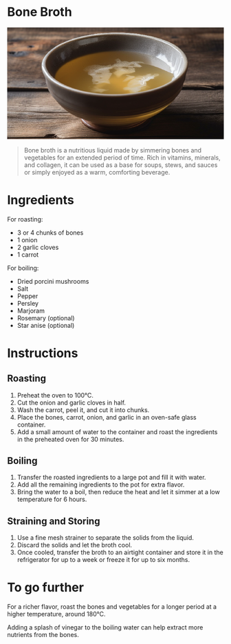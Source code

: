 # Bone Broth

![Biltong Preview](BoneBrothPreview.png)

> Bone broth is a nutritious liquid made by simmering bones and vegetables for an extended period of time. Rich in vitamins, minerals, and collagen, it can be used as a base for soups, stews, and sauces or simply enjoyed as a warm, comforting beverage.

# Ingredients

For roasting:
* 3 or 4 chunks of bones
* 1 onion
* 2 garlic cloves
* 1 carrot

For boiling:
* Dried porcini mushrooms
* Salt
* Pepper
* Persley
* Marjoram
* Rosemary (optional)
* Star anise (optional)

# Instructions

## Roasting
1) Preheat the oven to 100°C.
2) Cut the onion and garlic cloves in half.
3) Wash the carrot, peel it, and cut it into chunks.
4) Place the bones, carrot, onion, and garlic in an oven-safe glass container.
5) Add a small amount of water to the container and roast the ingredients in the preheated oven for 30 minutes.

## Boiling
1) Transfer the roasted ingredients to a large pot and fill it with water.
2) Add all the remaining ingredients to the pot for extra flavor.
3) Bring the water to a boil, then reduce the heat and let it simmer at a low temperature for 6 hours.

## Straining and Storing
1) Use a fine mesh strainer to separate the solids from the liquid.
2) Discard the solids and let the broth cool.
3) Once cooled, transfer the broth to an airtight container and store it in the refrigerator for up to a week or freeze it for up to six months.

# To go further
For a richer flavor, roast the bones and vegetables for a longer period at a higher temperature, around 180°C.

Adding a splash of vinegar to the boiling water can help extract more nutrients from the bones.

